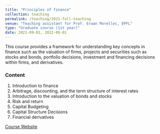```yaml
---
title: "Principles of finance"
collection: teaching
permalink: /teaching/2021-fall-teaching
venue: "Teaching assistant for Prof. Erwan Morellec, EPFL"
type: "Graduate course (1st year)"
date: 2021-09-01, 2022-09-01
---
```


This course provides a framework for understanding key concepts in finance such as the valuation of firms, projects and securities such as stocks and bonds, portfolio decisions, investment and financing decisions within firms, and derivatives.

### Content
1. Introduction to finance
2. Arbitrage, discounting, and the term structure of interest rates
3. Introduction to the valuation of bonds and stocks
4. Risk and return
5. Capital Budgeting
6. Capital Structure Decisions
7. Financial derivatives

[Course Website](https://edu.epfl.ch/coursebook/fr/principles-of-finance-MGT-482)
